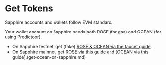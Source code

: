 # Get Tokens

Sapphire accounts and wallets follow EVM standard.

Your wallet account on Sapphire needs both ROSE (for gas) and OCEAN (for using Predictoor).

- On Sapphire testnet, get (fake) [ROSE & OCEAN via the faucet guide](./testnet-faucet.md).
- On Sapphire mainnet, get [ROSE via this guide](get-rose-on-sapphire.md) and [OCEAN via this guide].(get-ocean-on-sapphire.md)